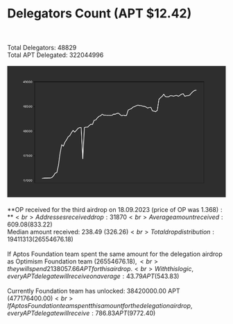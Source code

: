# Delegators Count (APT $12.42)<br><br>
Total Delegators: 48829<br>
Total APT Delegated: 322044996<br><br>
![Delegators Plot](delegators_plot.png)<br><br>
**OP received for the third airdrop on 18.09.2023 (price of OP was $1.368):**<br>
Addresses received drop: 31870<br>
Average amount received: 609.08 ($833.22)<br>
Median amount received: 238.49 ($326.26)<br>
Total drop distribution: 19411313 ($26554676.18)<br><br>
If Aptos Foundation team spent the same amount for the delegation airdrop as Optimism Foundation team ($26554676.18),<br>
they will spend 2138057.66 APT for this airdrop.<br>
With this logic, every APT delegate will receive on average: 43.79 APT ($543.83)<br><br>
Currently Foundation team has unlocked: 38420000.00 APT ($477176400.00)<br>
If Aptos Foundation team spent this amount for the delegation airdrop, every APT delegate will receive : 786.83 APT ($9772.40)<br>
